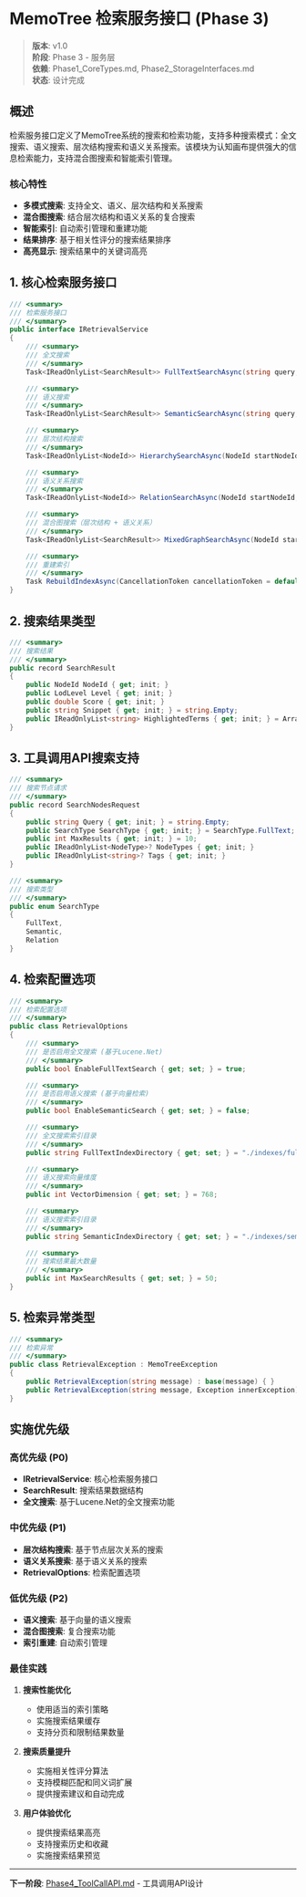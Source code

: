 # MemoTree 检索服务接口 (Phase 3)

> **版本**: v1.0  
> **阶段**: Phase 3 - 服务层  
> **依赖**: Phase1_CoreTypes.md, Phase2_StorageInterfaces.md  
> **状态**: 设计完成  

## 概述

检索服务接口定义了MemoTree系统的搜索和检索功能，支持多种搜索模式：全文搜索、语义搜索、层次结构搜索和语义关系搜索。该模块为认知画布提供强大的信息检索能力，支持混合图搜索和智能索引管理。

### 核心特性

- **多模式搜索**: 支持全文、语义、层次结构和关系搜索
- **混合图搜索**: 结合层次结构和语义关系的复合搜索
- **智能索引**: 自动索引管理和重建功能
- **结果排序**: 基于相关性评分的搜索结果排序
- **高亮显示**: 搜索结果中的关键词高亮

## 1. 核心检索服务接口

```csharp
/// <summary>
/// 检索服务接口
/// </summary>
public interface IRetrievalService
{
    /// <summary>
    /// 全文搜索
    /// </summary>
    Task<IReadOnlyList<SearchResult>> FullTextSearchAsync(string query, int maxResults = 10, CancellationToken cancellationToken = default);

    /// <summary>
    /// 语义搜索
    /// </summary>
    Task<IReadOnlyList<SearchResult>> SemanticSearchAsync(string query, int maxResults = 10, CancellationToken cancellationToken = default);

    /// <summary>
    /// 层次结构搜索
    /// </summary>
    Task<IReadOnlyList<NodeId>> HierarchySearchAsync(NodeId startNodeId, int maxDepth = 3, CancellationToken cancellationToken = default);

    /// <summary>
    /// 语义关系搜索
    /// </summary>
    Task<IReadOnlyList<NodeId>> RelationSearchAsync(NodeId startNodeId, RelationType relationType, int maxDepth = 3, CancellationToken cancellationToken = default);

    /// <summary>
    /// 混合图搜索（层次结构 + 语义关系）
    /// </summary>
    Task<IReadOnlyList<SearchResult>> MixedGraphSearchAsync(NodeId startNodeId, string query, int maxDepth = 2, bool includeHierarchy = true, bool includeSemanticRelations = true, CancellationToken cancellationToken = default);

    /// <summary>
    /// 重建索引
    /// </summary>
    Task RebuildIndexAsync(CancellationToken cancellationToken = default);
}
```

## 2. 搜索结果类型

```csharp
/// <summary>
/// 搜索结果
/// </summary>
public record SearchResult
{
    public NodeId NodeId { get; init; }
    public LodLevel Level { get; init; }
    public double Score { get; init; }
    public string Snippet { get; init; } = string.Empty;
    public IReadOnlyList<string> HighlightedTerms { get; init; } = Array.Empty<string>();
}
```

## 3. 工具调用API搜索支持

```csharp
/// <summary>
/// 搜索节点请求
/// </summary>
public record SearchNodesRequest
{
    public string Query { get; init; } = string.Empty;
    public SearchType SearchType { get; init; } = SearchType.FullText;
    public int MaxResults { get; init; } = 10;
    public IReadOnlyList<NodeType>? NodeTypes { get; init; }
    public IReadOnlyList<string>? Tags { get; init; }
}

/// <summary>
/// 搜索类型
/// </summary>
public enum SearchType
{
    FullText,
    Semantic,
    Relation
}
```

## 4. 检索配置选项

```csharp
/// <summary>
/// 检索配置选项
/// </summary>
public class RetrievalOptions
{
    /// <summary>
    /// 是否启用全文搜索 (基于Lucene.Net)
    /// </summary>
    public bool EnableFullTextSearch { get; set; } = true;

    /// <summary>
    /// 是否启用语义搜索 (基于向量检索)
    /// </summary>
    public bool EnableSemanticSearch { get; set; } = false;

    /// <summary>
    /// 全文搜索索引目录
    /// </summary>
    public string FullTextIndexDirectory { get; set; } = "./indexes/fulltext";

    /// <summary>
    /// 语义搜索向量维度
    /// </summary>
    public int VectorDimension { get; set; } = 768;

    /// <summary>
    /// 语义搜索索引目录
    /// </summary>
    public string SemanticIndexDirectory { get; set; } = "./indexes/semantic";

    /// <summary>
    /// 搜索结果最大数量
    /// </summary>
    public int MaxSearchResults { get; set; } = 50;
}
```

## 5. 检索异常类型

```csharp
/// <summary>
/// 检索异常
/// </summary>
public class RetrievalException : MemoTreeException
{
    public RetrievalException(string message) : base(message) { }
    public RetrievalException(string message, Exception innerException) : base(message, innerException) { }
}
```

## 实施优先级

### 高优先级 (P0)
- **IRetrievalService**: 核心检索服务接口
- **SearchResult**: 搜索结果数据结构
- **全文搜索**: 基于Lucene.Net的全文搜索功能

### 中优先级 (P1)
- **层次结构搜索**: 基于节点层次关系的搜索
- **语义关系搜索**: 基于语义关系的搜索
- **RetrievalOptions**: 检索配置选项

### 低优先级 (P2)
- **语义搜索**: 基于向量的语义搜索
- **混合图搜索**: 复合搜索功能
- **索引重建**: 自动索引管理

### 最佳实践

1. **搜索性能优化**
   - 使用适当的索引策略
   - 实施搜索结果缓存
   - 支持分页和限制结果数量

2. **搜索质量提升**
   - 实施相关性评分算法
   - 支持模糊匹配和同义词扩展
   - 提供搜索建议和自动完成

3. **用户体验优化**
   - 提供搜索结果高亮
   - 支持搜索历史和收藏
   - 实施搜索结果预览

---

**下一阶段**: [Phase4_ToolCallAPI.md](Phase4_ToolCallAPI.md) - 工具调用API设计

